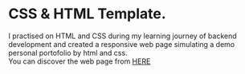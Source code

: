 # CSS & HTML Template.
I practised on HTML and CSS during my learning journey of backend development and created a responsive web page simulating a demo personal portofolio by html and css.<br>
You can discover the web page from <a href="https://mohamedabdelaziz177.github.io/CSS-HTML-template/" target="_blank">HERE</a>
